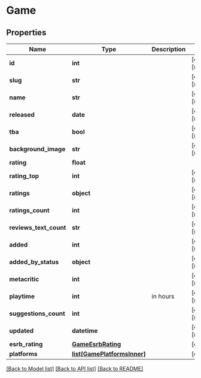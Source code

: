 # Game


## Properties
Name | Type | Description | Notes
------------ | ------------- | ------------- | -------------
**id** | **int** |  | [optional] [readonly] 
**slug** | **str** |  | [optional] [readonly] 
**name** | **str** |  | [optional] [readonly] 
**released** | **date** |  | [optional] [readonly] 
**tba** | **bool** |  | [optional] [readonly] 
**background_image** | **str** |  | [optional] [readonly] 
**rating** | **float** |  | 
**rating_top** | **int** |  | [optional] [readonly] 
**ratings** | **object** |  | [optional] [readonly] 
**ratings_count** | **int** |  | [optional] [readonly] 
**reviews_text_count** | **str** |  | [optional] [readonly] 
**added** | **int** |  | [optional] [readonly] 
**added_by_status** | **object** |  | [optional] [readonly] 
**metacritic** | **int** |  | [optional] [readonly] 
**playtime** | **int** | in hours | [optional] [readonly] 
**suggestions_count** | **int** |  | [optional] [readonly] 
**updated** | **datetime** |  | [optional] [readonly] 
**esrb_rating** | [**GameEsrbRating**](GameEsrbRating.md) |  | [optional] 
**platforms** | [**list[GamePlatformsInner]**](GamePlatformsInner.md) |  | [optional] 

[[Back to Model list]](../README.md#documentation-for-models) [[Back to API list]](../README.md#documentation-for-api-endpoints) [[Back to README]](../README.md)


